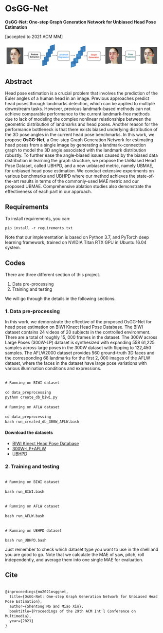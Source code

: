
# OsGG-Net

**OsGG-Net: One-step Graph Generation Network for Unbiased Head Pose Estimation**

[accepted to 2021 ACM MM]


![alt text](https://github.com/stoneMo/OsGG-Net/blob/main/imgs/title_image.png?raw=true)

## Abstract

Head pose estimation is a crucial problem that involves the prediction of the Euler angles of a human head in an image. Previous approaches predict head poses through landmarks detection, which can be applied to multiple downstream tasks. However, previous landmark-based methods can not achieve comparable performance to the current landmark-free methods due to lack of modeling the complex nonlinear relationships between the geometric distribution of landmarks and head poses. Another reason for the performance bottleneck is that there exists biased underlying distribution of the 3D pose angles in the current head pose benchmarks. In this work, we propose **OsGG-Net**, a One-step Graph Generation Network for estimating head poses from a single image by generating a landmark-connection graph to model the 3D angle associated with the landmark distribution robustly. To further ease the angle-biased issues caused by the biased data distribution in learning the graph structure, we propose the UnBiased Head Pose Dataset, called UBHPD, and a new unbiased metric, namely UBMAE, for unbiased head pose estimation. We conduct extensive experiments on various benchmarks and UBHPD where our method achieves the state-of-the-art results in terms of the commonly-used MAE metric and our proposed UBMAE. Comprehensive ablation studies also demonstrate the effectiveness of each part in our approach.

## Requirements


To install requirements, you can:

```
pip install -r requirements.txt

```

Note that our implementation is based on Python 3.7, and PyTorch deep learning framework, trained on NVIDIA Titan RTX GPU in Ubuntu 16.04 system.

## Codes

There are three different section of this project. 
1. Data pre-processing
2. Training and testing 

We will go through the details in the following sections.

### 1. Data pre-processing

In this work, we demonstrate the effective of the proposed OsGG-Net for head pose estimation on BIWI Kinect Head Pose Database. The BIWI dataset contains 24 videos of 20 subjects in the controlled environment. There are a total of roughly 15, 000 frames in the dataset. The 300W across Large Poses (300W-LP) dataset is synthesized with expanding 558 61,225 samples across large poses in the 300W dataset with flipping to 122,450 samples. The AFLW2000 dataset provides 560 ground-truth 3D faces and the corresponding 68 landmarks for the first 2, 000 images of the AFLW dataset, where the faces in the dataset have large pose variations with various illumination conditions and expressions. 

```

# Running on BIWI dataset

cd data_preprocessing
python create_db_biwi.py

# Running on AFLW dataset

cd data_preprocessing
bash run_created_db_300W_AFLW.bash 

```

#### Download the datasets

+ [BIWI Kinect Head Pose Database](https://data.vision.ee.ethz.ch/cvl/gfanelli/head_pose/head_forest.html)
+ [300W-LP+AFLW](http://www.cbsr.ia.ac.cn/users/xiangyuzhu/projects/3DDFA/main.htm)
+ [UBHPD](https://drive.google.com/drive/folders/1A6mraNo3cZBy4Xps9HdxMXnshbG1tmzr?usp=sharing)


### 2. Training and testing 
```

# Running on BIWI dataset

bash run_BIWI.bash


# Running on AFLW dataset

bash run_AFLW.bash


# Running on UBHPD dataset

bash run_UBHPD.bash

```

Just remember to check which dataset type you want to use in the shell and you are good to go. Note that we calculate the MAE of yaw, pitch, roll independently, and average them into one single MAE for evaluation.


## Cite

```

@inproceedings{mo2021osggnet,
  title={OsGG-Net: One-step Graph Generation Network for Unbiased Head Pose Estimation},
  author={Shentong Mo and Miao Xin},
  booktitle={Proceedings of the 29th ACM Int'l Conference on Multimedia},
  year={2021}
}

```